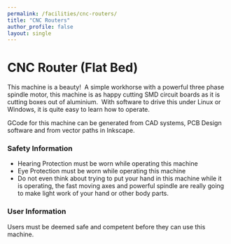 ```yaml
---
permalink: /facilities/cnc-routers/
title: "CNC Routers"
author_profile: false
layout: single
---
```


# CNC Router (Flat Bed)

This machine is a beauty!  A simple workhorse with a powerful three
phase spindle motor, this machine is as happy cutting SMD circuit boards
as it is cutting boxes out of aluminium.  With software to drive this
under Linux or Windows, it is quite easy to learn how to operate.

GCode for this machine can be generated from CAD systems, PCB Design
software and from vector paths in Inkscape.

### Safety Information

-   Hearing Protection must be worn while operating this machine
-   Eye Protection must be worn while operating this machine
-   Do not even think about trying to put your hand in this machine
    while it is operating, the fast moving axes and powerful spindle are
    really going to make light work of your hand or other body parts.

### User Information

Users must be deemed safe and competent before they can use this
machine.
